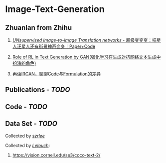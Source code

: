 # Image-Text-Generation

## Zhuanlan from Zhihu

1. [*UNsupervised Image-to-image Translation networks* - 超级变变变：喵星人汪星人还有街景神奇变身｜Paper+Code](https://zhuanlan.zhihu.com/p/29898836)

2. [Role of RL in Text Generation by GAN(强化学习在生成对抗网络文本生成中扮演的角色)](https://zhuanlan.zhihu.com/p/29168803)

3. [再读IRGAN，聊聊Code与Formulation的差异](https://zhuanlan.zhihu.com/p/29860542)

## Publications - *TODO*

## Code - *TODO*

## Data Set - *TODO*

Collected by [*szrlee*](https://github.com/szrlee)

Collected by [*Lelouch*](https://github.com/Lelouch5023):
1. https://vision.cornell.edu/se3/coco-text-2/
